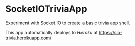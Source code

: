 # SocketIOTriviaApp
Experiment with Socket.IO to create a basic trivia app shell.

This app automatically deploys to *Heroku* at <https://sio-trivia.herokuapp.com/>
